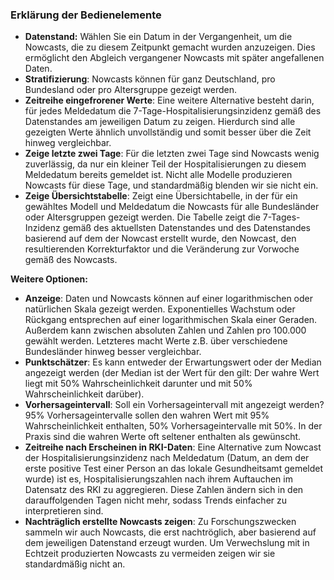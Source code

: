 ### Erklärung der Bedienelemente

- **Datenstand:** Wählen Sie ein Datum in der Vergangenheit, um die Nowcasts, die zu diesem Zeitpunkt gemacht wurden anzuzeigen. Dies ermöglicht den Abgleich vergangener Nowcasts mit später angefallenen Daten.
- **Stratifizierung**: Nowcasts können für ganz Deutschland, pro Bundesland oder pro Altersgruppe gezeigt werden.
- **Zeitreihe eingefrorener Werte**: Eine weitere Alternative besteht darin, für jedes Meldedatum die 7-Tage-Hospitalisierungsinzidenz gemäß des Datenstandes am jeweiligen Datum zu zeigen. Hierdurch sind alle gezeigten Werte ähnlich unvollständig und somit besser über die Zeit hinweg vergleichbar.
- **Zeige letzte zwei Tage**: Für die letzten zwei Tage sind Nowcasts wenig zuverlässig, da nur ein kleiner Teil der Hospitalisierungen zu diesem Meldedatum bereits gemeldet ist. Nicht alle Modelle produzieren Nowcasts für diese Tage, und standardmäßig blenden wir sie nicht ein.
- **Zeige Übersichtstabelle**: Zeigt eine Übersichtabelle, in der für ein gewähltes Modell und Meldedatum die Nowcasts für alle Bundesländer oder Altersgruppen gezeigt werden. Die Tabelle zeigt die 7-Tages-Inzidenz gemäß des aktuellsten Datenstandes und des Datenstandes basierend auf dem der Nowcast erstellt wurde, den Nowcast, den resultierenden Korrekturfaktor und die Veränderung zur Vorwoche gemäß des Nowcasts.

**Weitere Optionen:**

- **Anzeige**: Daten und Nowcasts können auf einer logarithmischen oder natürlichen Skala gezeigt werden. Exponentielles Wachstum oder Rückgang entsprechen auf einer logarithmischen Skala einer Geraden. Außerdem kann zwischen absoluten Zahlen und Zahlen pro 100.000 gewählt werden. Letzteres macht Werte z.B. über verschiedene Bundesländer hinweg besser vergleichbar.
- **Punktschätzer**: Es kann entweder der Erwartungswert oder der Median angezeigt werden (der Median ist der Wert für den gilt: Der wahre Wert liegt mit 50% Wahrscheinlichkeit darunter und mit 50% Wahrscheinlichkeit darüber).
- **Vorhersageintervall**: Soll ein Vorhersageintervall mit angezeigt werden? 95% Vorhersageintervalle sollen den wahren Wert mit 95% Wahrscheinlichkeit enthalten, 50% Vorhersageintervalle mit 50%. In der Praxis sind die wahren Werte oft seltener enthalten als gewünscht.
- **Zeitreihe nach Erscheinen in RKI-Daten**: Eine Alternative zum Nowcast der Hospitalisierungsinzidenz nach Meldedatum (Datum, an dem der erste positive Test einer Person an das lokale Gesundheitsamt gemeldet wurde) ist es, Hospitalisierungszahlen nach ihrem Auftauchen im Datensatz des RKI zu aggregieren. Diese Zahlen ändern sich in den darauffolgenden Tagen nicht mehr, sodass Trends einfacher zu interpretieren sind.
- **Nachträglich erstellte Nowcasts zeigen**: Zu Forschungszwecken sammeln wir auch Nowcasts, die erst nachtröglich, aber basierend auf dem jeweiligen Datenstand erzeugt wurden. Um Verwechslung mit in Echtzeit produzierten Nowcasts zu vermeiden zeigen wir sie standardmäßig nicht an.
